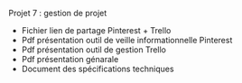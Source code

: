 Projet 7 : gestion de projet
- Fichier lien de partage Pinterest + Trello
- Pdf présentation outil de veille informationnelle Pinterest
- Pdf présentation outil de gestion Trello
- Pdf présentation génarale
- Document des spécifications techniques
